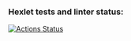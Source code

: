 ### Hexlet tests and linter status:
[![Actions Status](https://github.com/vapavlenko/qa-engineer-project-85/actions/workflows/hexlet-check.yml/badge.svg)](https://github.com/vapavlenko/qa-engineer-project-85/actions)